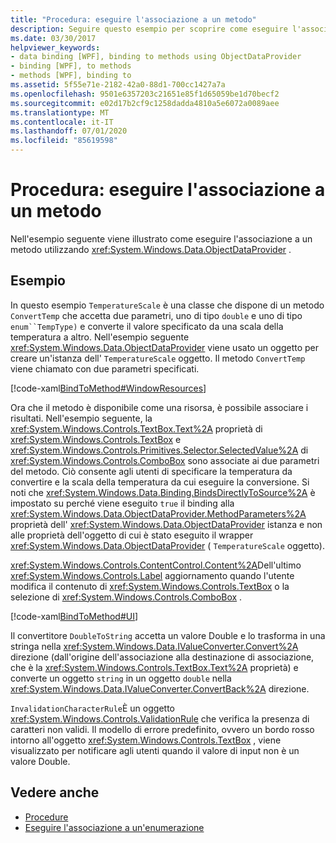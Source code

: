 ```yaml
---
title: "Procedura: eseguire l'associazione a un metodo"
description: Seguire questo esempio per scoprire come eseguire l'associazione al metodo di un oggetto nel Windows Presentation Foundation (WPF).
ms.date: 03/30/2017
helpviewer_keywords:
- data binding [WPF], binding to methods using ObjectDataProvider
- binding [WPF], to methods
- methods [WPF], binding to
ms.assetid: 5f55e71e-2182-42a0-88d1-700cc1427a7a
ms.openlocfilehash: 9501e6357203c21651e85f1d65059be1d70becf2
ms.sourcegitcommit: e02d17b2cf9c1258dadda4810a5e6072a0089aee
ms.translationtype: MT
ms.contentlocale: it-IT
ms.lasthandoff: 07/01/2020
ms.locfileid: "85619598"
---
```

# <a name="how-to-bind-to-a-method"></a>Procedura: eseguire l'associazione a un metodo
Nell'esempio seguente viene illustrato come eseguire l'associazione a un metodo utilizzando <xref:System.Windows.Data.ObjectDataProvider> .  
  
## <a name="example"></a>Esempio  
 In questo esempio `TemperatureScale` è una classe che dispone di un metodo `ConvertTemp` che accetta due parametri, uno di tipo `double` e uno di tipo `enum``TempType)` e converte il valore specificato da una scala della temperatura a altro. Nell'esempio seguente <xref:System.Windows.Data.ObjectDataProvider> viene usato un oggetto per creare un'istanza dell' `TemperatureScale` oggetto. Il metodo `ConvertTemp` viene chiamato con due parametri specificati.  
  
 [!code-xaml[BindToMethod#WindowResources](~/samples/snippets/csharp/VS_Snippets_Wpf/BindToMethod/CS/Window1.xaml#windowresources)]  
  
 Ora che il metodo è disponibile come una risorsa, è possibile associare i risultati. Nell'esempio seguente, la <xref:System.Windows.Controls.TextBox.Text%2A> proprietà di <xref:System.Windows.Controls.TextBox> e <xref:System.Windows.Controls.Primitives.Selector.SelectedValue%2A> di <xref:System.Windows.Controls.ComboBox> sono associate ai due parametri del metodo. Ciò consente agli utenti di specificare la temperatura da convertire e la scala della temperatura da cui eseguire la conversione. Si noti che <xref:System.Windows.Data.Binding.BindsDirectlyToSource%2A> è impostato su perché viene eseguito `true` il binding alla <xref:System.Windows.Data.ObjectDataProvider.MethodParameters%2A> proprietà dell' <xref:System.Windows.Data.ObjectDataProvider> istanza e non alle proprietà dell'oggetto di cui è stato eseguito il wrapper <xref:System.Windows.Data.ObjectDataProvider> ( `TemperatureScale` oggetto).  
  
 <xref:System.Windows.Controls.ContentControl.Content%2A>Dell'ultimo <xref:System.Windows.Controls.Label> aggiornamento quando l'utente modifica il contenuto di <xref:System.Windows.Controls.TextBox> o la selezione di <xref:System.Windows.Controls.ComboBox> .  
  
 [!code-xaml[BindToMethod#UI](~/samples/snippets/csharp/VS_Snippets_Wpf/BindToMethod/CS/Window1.xaml#ui)]  
  
 Il convertitore `DoubleToString` accetta un valore Double e lo trasforma in una stringa nella <xref:System.Windows.Data.IValueConverter.Convert%2A> direzione (dall'origine dell'associazione alla destinazione di associazione, che è la <xref:System.Windows.Controls.TextBox.Text%2A> proprietà) e converte un oggetto `string` in un oggetto `double` nella <xref:System.Windows.Data.IValueConverter.ConvertBack%2A> direzione.  
  
 `InvalidationCharacterRule`È un oggetto <xref:System.Windows.Controls.ValidationRule> che verifica la presenza di caratteri non validi. Il modello di errore predefinito, ovvero un bordo rosso intorno all'oggetto <xref:System.Windows.Controls.TextBox> , viene visualizzato per notificare agli utenti quando il valore di input non è un valore Double.  
  
## <a name="see-also"></a>Vedere anche

- [Procedure](data-binding-how-to-topics.md)
- [Eseguire l'associazione a un'enumerazione](how-to-bind-to-an-enumeration.md)
